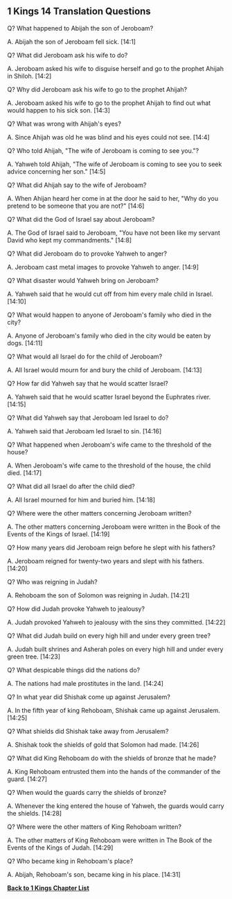 ## 1 Kings 14 Translation Questions ##

Q? What happened to Abijah the son of Jeroboam?

A. Abijah the son of Jeroboam fell sick. [14:1]

Q? What did Jeroboam ask his wife to do?

A. Jeroboam asked his wife to disguise herself and go to the prophet Ahijah in Shiloh. [14:2]

Q? Why did Jeroboam ask his wife to go to the prophet Ahijah?

A. Jeroboam asked his wife to go to the prophet Ahijah to find out what would happen to his sick son. [14:3]

Q? What was wrong with Ahijah's eyes?

A. Since Ahijah was old he was blind and his eyes could not see. [14:4]

Q? Who told Ahijah, "The wife of Jeroboam is coming to see you."?

A. Yahweh told Ahijah, "The wife of Jeroboam is coming to see you to seek advice concerning her son." [14:5]

Q? What did Ahijah say to the wife of Jeroboam?

A. When Ahijan heard her come in at the door he said to her, "Why do you pretend to be someone that you are not?" [14:6]

Q? What did the God of Israel say about Jeroboam?

A. The God of Israel said to Jeroboam, "You have not been like my servant David who kept my commandments." [14:8]

Q? What did Jeroboam do to provoke Yahweh to anger?

A. Jeroboam cast metal images to provoke Yahweh to anger. [14:9]

Q? What disaster would Yahweh bring on Jeroboam?

A. Yahweh said that he would cut off from him every male child in Israel. [14:10]

Q? What would happen to anyone of Jeroboam's family who died in the city?

A. Anyone of Jeroboam's family who died in the city would be eaten by dogs. [14:11]

Q? What would all Israel do for the child of Jeroboam?

A. All Israel would mourn for and bury the child of Jeroboam. [14:13]

Q? How far did Yahweh say that he would scatter Israel?

A. Yahweh said that he would scatter Israel beyond the Euphrates river. [14:15]

Q? What did Yahweh say that Jeroboam led Israel to do?

A. Yahweh said that Jeroboam led Israel to sin. [14:16]

Q? What happened when Jeroboam's wife came to the threshold of the house?

A. When Jeroboam's wife came to the threshold of the house, the child died. [14:17]

Q? What did all Israel do after the child died?

A. All Israel mourned for him and buried him. [14:18]

Q? Where were the other matters concerning Jeroboam written?

A. The other matters concerning Jeroboam were written in the Book of the Events of the Kings of Israel. [14:19]

Q? How many years did Jeroboam reign before he slept with his fathers?

A. Jeroboam reigned for twenty-two years and slept with his fathers. [14:20]

Q? Who was reigning in Judah?

A. Rehoboam the son of Solomon was reigning in Judah. [14:21]

Q? How did Judah provoke Yahweh to jealousy?

A. Judah provoked Yahweh to jealousy with the sins they committed. [14:22]

Q? What did Judah build on every high hill and under every green tree?

A. Judah built shrines and Asherah poles on every high hill and under every green tree. [14:23]

Q? What despicable things did the nations do?

A. The nations had male prostitutes in the land. [14:24]

Q? In what year did Shishak come up against Jerusalem?

A. In the fifth year of king Rehoboam, Shishak came up against Jerusalem. [14:25]

Q? What shields did Shishak take away from Jerusalem?

A. Shishak took the shields of gold that Solomon had made. [14:26]

Q? What did King Rehoboam do with the shields of bronze that he made?

A. King Rehoboam entrusted them into the hands of the commander of the guard. [14:27]

Q? When would the guards carry the shields of bronze?

A. Whenever the king entered the house of Yahweh, the guards would carry the shields. [14:28]

Q? Where were the other matters of King Rehoboam written?

A. The other matters of King Rehoboam were written in The Book of the Events of the Kings of Judah. [14:29]

Q? Who became king in Rehoboam's place?

A. Abijah, Rehoboam's son, became king in his place. [14:31]

__[Back to 1 Kings Chapter List](./)__

